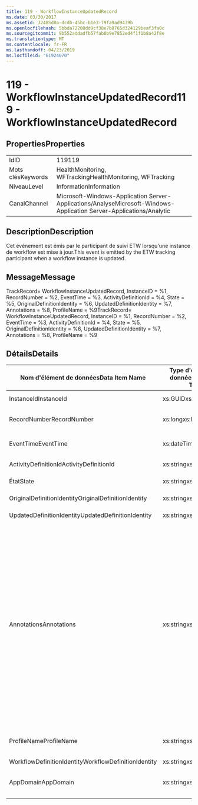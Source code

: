 ```yaml
---
title: 119 - WorkflowInstanceUpdatedRecord
ms.date: 03/30/2017
ms.assetid: 32485d0a-dcdb-45bc-b1e3-79fa9ad9439b
ms.openlocfilehash: 5bbda72208dd9cf38e7b8765d324129beaf3fa0c
ms.sourcegitcommit: 9b552addadfb57fab0b9e7852ed4f1f1b8a42f8e
ms.translationtype: MT
ms.contentlocale: fr-FR
ms.lasthandoff: 04/23/2019
ms.locfileid: "61924070"
---
```

# <a name="119---workflowinstanceupdatedrecord"></a><span data-ttu-id="14e8c-102">119 - WorkflowInstanceUpdatedRecord</span><span class="sxs-lookup"><span data-stu-id="14e8c-102">119 - WorkflowInstanceUpdatedRecord</span></span>
## <a name="properties"></a><span data-ttu-id="14e8c-103">Properties</span><span class="sxs-lookup"><span data-stu-id="14e8c-103">Properties</span></span>  
  
|||  
|-|-|  
|<span data-ttu-id="14e8c-104">Id</span><span class="sxs-lookup"><span data-stu-id="14e8c-104">ID</span></span>|<span data-ttu-id="14e8c-105">119</span><span class="sxs-lookup"><span data-stu-id="14e8c-105">119</span></span>|  
|<span data-ttu-id="14e8c-106">Mots clés</span><span class="sxs-lookup"><span data-stu-id="14e8c-106">Keywords</span></span>|<span data-ttu-id="14e8c-107">HealthMonitoring, WFTracking</span><span class="sxs-lookup"><span data-stu-id="14e8c-107">HealthMonitoring, WFTracking</span></span>|  
|<span data-ttu-id="14e8c-108">Niveau</span><span class="sxs-lookup"><span data-stu-id="14e8c-108">Level</span></span>|<span data-ttu-id="14e8c-109">Information</span><span class="sxs-lookup"><span data-stu-id="14e8c-109">Information</span></span>|  
|<span data-ttu-id="14e8c-110">Canal</span><span class="sxs-lookup"><span data-stu-id="14e8c-110">Channel</span></span>|<span data-ttu-id="14e8c-111">Microsoft-Windows-Application Server-Applications/Analyse</span><span class="sxs-lookup"><span data-stu-id="14e8c-111">Microsoft-Windows-Application Server-Applications/Analytic</span></span>|  
  
## <a name="description"></a><span data-ttu-id="14e8c-112">Description</span><span class="sxs-lookup"><span data-stu-id="14e8c-112">Description</span></span>  
 <span data-ttu-id="14e8c-113">Cet événement est émis par le participant de suivi ETW lorsqu'une instance de workflow est mise à jour.</span><span class="sxs-lookup"><span data-stu-id="14e8c-113">This event is emitted by the ETW tracking participant when a workflow instance is updated.</span></span>  
  
## <a name="message"></a><span data-ttu-id="14e8c-114">Message</span><span class="sxs-lookup"><span data-stu-id="14e8c-114">Message</span></span>  
 <span data-ttu-id="14e8c-115">TrackRecord= WorkflowInstanceUpdatedRecord, InstanceID = %1, RecordNumber = %2, EventTime = %3, ActivityDefinitionId = %4, State = %5, OriginalDefinitionIdentity = %6, UpdatedDefinitionIdentity = %7, Annotations = %8, ProfileName = %9</span><span class="sxs-lookup"><span data-stu-id="14e8c-115">TrackRecord= WorkflowInstanceUpdatedRecord, InstanceID = %1, RecordNumber = %2, EventTime = %3, ActivityDefinitionId = %4, State = %5, OriginalDefinitionIdentity = %6, UpdatedDefinitionIdentity = %7, Annotations = %8, ProfileName = %9</span></span>  
  
## <a name="details"></a><span data-ttu-id="14e8c-116">Détails</span><span class="sxs-lookup"><span data-stu-id="14e8c-116">Details</span></span>  
  
|<span data-ttu-id="14e8c-117">Nom d'élément de données</span><span class="sxs-lookup"><span data-stu-id="14e8c-117">Data Item Name</span></span>|<span data-ttu-id="14e8c-118">Type d'élément de données</span><span class="sxs-lookup"><span data-stu-id="14e8c-118">Data Item Type</span></span>|<span data-ttu-id="14e8c-119">Description</span><span class="sxs-lookup"><span data-stu-id="14e8c-119">Description</span></span>|  
|--------------------|--------------------|-----------------|  
|<span data-ttu-id="14e8c-120">InstanceId</span><span class="sxs-lookup"><span data-stu-id="14e8c-120">InstanceId</span></span>|<span data-ttu-id="14e8c-121">xs:GUID</span><span class="sxs-lookup"><span data-stu-id="14e8c-121">xs:GUID</span></span>|<span data-ttu-id="14e8c-122">ID d'instance pour le workflow</span><span class="sxs-lookup"><span data-stu-id="14e8c-122">The instance id for the workflow</span></span>|  
|<span data-ttu-id="14e8c-123">RecordNumber</span><span class="sxs-lookup"><span data-stu-id="14e8c-123">RecordNumber</span></span>|<span data-ttu-id="14e8c-124">xs:long</span><span class="sxs-lookup"><span data-stu-id="14e8c-124">xs:long</span></span>|<span data-ttu-id="14e8c-125">Numéro de séquence de l'enregistrement émis.</span><span class="sxs-lookup"><span data-stu-id="14e8c-125">The sequence number of the emitted record</span></span>|  
|<span data-ttu-id="14e8c-126">EventTime</span><span class="sxs-lookup"><span data-stu-id="14e8c-126">EventTime</span></span>|<span data-ttu-id="14e8c-127">xs:dateTime</span><span class="sxs-lookup"><span data-stu-id="14e8c-127">xs:dateTime</span></span>|<span data-ttu-id="14e8c-128">Heure au format UTC à laquelle l'événement a été émis</span><span class="sxs-lookup"><span data-stu-id="14e8c-128">The time in UTC when the event was emitted</span></span>|  
|<span data-ttu-id="14e8c-129">ActivityDefinitionId</span><span class="sxs-lookup"><span data-stu-id="14e8c-129">ActivityDefinitionId</span></span>|<span data-ttu-id="14e8c-130">xs:string</span><span class="sxs-lookup"><span data-stu-id="14e8c-130">xs:string</span></span>|<span data-ttu-id="14e8c-131">Nom de l'activité racine dans le workflow</span><span class="sxs-lookup"><span data-stu-id="14e8c-131">The name of the root activity in the workflow</span></span>|  
|<span data-ttu-id="14e8c-132">État</span><span class="sxs-lookup"><span data-stu-id="14e8c-132">State</span></span>|<span data-ttu-id="14e8c-133">xs:string</span><span class="sxs-lookup"><span data-stu-id="14e8c-133">xs:string</span></span>|<span data-ttu-id="14e8c-134">État actuel du workflow.</span><span class="sxs-lookup"><span data-stu-id="14e8c-134">The current state of the Workflow.</span></span>|  
|<span data-ttu-id="14e8c-135">OriginalDefinitionIdentity</span><span class="sxs-lookup"><span data-stu-id="14e8c-135">OriginalDefinitionIdentity</span></span>|<span data-ttu-id="14e8c-136">xs:string</span><span class="sxs-lookup"><span data-stu-id="14e8c-136">xs:string</span></span>|<span data-ttu-id="14e8c-137">ID de définition de workflow d'origine</span><span class="sxs-lookup"><span data-stu-id="14e8c-137">The original workflow definition id</span></span>|  
|<span data-ttu-id="14e8c-138">UpdatedDefinitionIdentity</span><span class="sxs-lookup"><span data-stu-id="14e8c-138">UpdatedDefinitionIdentity</span></span>|<span data-ttu-id="14e8c-139">xs:string</span><span class="sxs-lookup"><span data-stu-id="14e8c-139">xs:string</span></span>|<span data-ttu-id="14e8c-140">ID de définition mise à jour du workflow</span><span class="sxs-lookup"><span data-stu-id="14e8c-140">The updated workflow definition id</span></span>|  
|<span data-ttu-id="14e8c-141">Annotations</span><span class="sxs-lookup"><span data-stu-id="14e8c-141">Annotations</span></span>|<span data-ttu-id="14e8c-142">xs:string</span><span class="sxs-lookup"><span data-stu-id="14e8c-142">xs:string</span></span>|<span data-ttu-id="14e8c-143">Annotations ayant été ajoutées à cet événement.</span><span class="sxs-lookup"><span data-stu-id="14e8c-143">The annotations that were added to this event.</span></span> <span data-ttu-id="14e8c-144">Les valeurs sont stockées dans un élément xml au format \<éléments >\< nom de l’élément = « annotationName » type = "> annotationValue\</élément > \< /éléments >.</span><span class="sxs-lookup"><span data-stu-id="14e8c-144">The values are stored in an xml element in the format \<items>\< item name = "annotationName" type="System.String">annotationValue\</item>\</items>.</span></span> <span data-ttu-id="14e8c-145">Si aucune annotation n’est spécifiée, la chaîne contient \<éléments / >.</span><span class="sxs-lookup"><span data-stu-id="14e8c-145">If no annotations are specified then the string contains \<items/>.</span></span> <span data-ttu-id="14e8c-146">La taille d'événement ETW est limitée par la taille de la mémoire tampon ETW ou par la charge utile maximale pour un événement ETW.</span><span class="sxs-lookup"><span data-stu-id="14e8c-146">The ETW event size is limited by the ETW buffer size or the max payload for an ETW event.</span></span> <span data-ttu-id="14e8c-147">Si la taille de l’événement dépasse les limites ETW, l’événement est tronqué en supprimant les annotations et en remplaçant la valeur de l’annotation avec \<éléments >... \</Items >.</span><span class="sxs-lookup"><span data-stu-id="14e8c-147">If the size of the event exceeds the ETW limits, then the event is truncated by dropping the annotations and replacing the annotation value with \<items>...\</items>.</span></span>|  
|<span data-ttu-id="14e8c-148">ProfileName</span><span class="sxs-lookup"><span data-stu-id="14e8c-148">ProfileName</span></span>|<span data-ttu-id="14e8c-149">xs:string</span><span class="sxs-lookup"><span data-stu-id="14e8c-149">xs:string</span></span>|<span data-ttu-id="14e8c-150">Nom ou modèle de suivi qui a provoqué l'émission de cet événement</span><span class="sxs-lookup"><span data-stu-id="14e8c-150">The name or the tracking profile that resulted in this event being emitted</span></span>|  
|<span data-ttu-id="14e8c-151">WorkflowDefinitionIdentity</span><span class="sxs-lookup"><span data-stu-id="14e8c-151">WorkflowDefinitionIdentity</span></span>|<span data-ttu-id="14e8c-152">xs:string</span><span class="sxs-lookup"><span data-stu-id="14e8c-152">xs:string</span></span>|<span data-ttu-id="14e8c-153">ID de flux de travail.</span><span class="sxs-lookup"><span data-stu-id="14e8c-153">The workflow definition id</span></span>|  
|<span data-ttu-id="14e8c-154">AppDomain</span><span class="sxs-lookup"><span data-stu-id="14e8c-154">AppDomain</span></span>|<span data-ttu-id="14e8c-155">xs:string</span><span class="sxs-lookup"><span data-stu-id="14e8c-155">xs:string</span></span>|<span data-ttu-id="14e8c-156">Chaîne retournée par AppDomain.CurrentDomain.FriendlyName.</span><span class="sxs-lookup"><span data-stu-id="14e8c-156">The string returned by AppDomain.CurrentDomain.FriendlyName.</span></span>|
